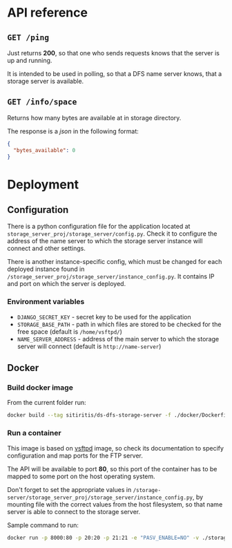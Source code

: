 # API reference

## `GET /ping`

Just returns **200**, so that one who sends requests knows that the server is up and running.

It is intended to be used in polling, so that a DFS name server knows, that a storage server is available.

## `GET /info/space`

Returns how many bytes are available at in storage directory.

The response is a _json_ in the following format:

```json
{
  "bytes_available": 0
}
```

# Deployment

## Configuration

There is a python configuration file for the application located at `storage_server_proj/storage_server/config.py`. Check it to configure the address of the name server to which the storage server instance will connect and other settings.

There is another instance-specific config, which must be changed for each deployed instance found in `/storage_server_proj/storage_server/instance_config.py`. It contains IP and port on which the server is deployed.

### Environment variables

- `DJANGO_SECRET_KEY` - secret key to be used for the application
- `STORAGE_BASE_PATH` - path in which files are stored to be checked for the free space (default is `/home/vsftpd/`)
- `NAME_SERVER_ADDRESS` - address of the main server to which the storage server will connect (default is `http://name-server`)

## Docker

### Build docker image

From the current folder run:

```sh
docker build --tag sitiritis/ds-dfs-storage-server -f ./docker/Dockerfile .
```

### Run a container

This image is based on [vsftpd](https://hub.docker.com/r/fauria/vsftpd/) image, so check its documentation to specify configuration and map ports for the FTP server.

The API will be available to port **80**, so this port of the container has to be mapped to some port on the host operating system.

Don't forget to set the appropriate values in `/storage-server/storage_server_proj/storage_server/instance_config.py`, by mounting file with the correct values from the host filesystem, so that name server is able to connect to the storage server.

Sample command to run:

```sh
docker run -p 8000:80 -p 20:20 -p 21:21 -e "PASV_ENABLE=NO" -v ./storage_server_proj/storage_server/instance_config.py:/storage-server/storage_server_proj/storage_server/instance_config.py --name storage-server sitiritis/ds-dfs-storage-server
```
